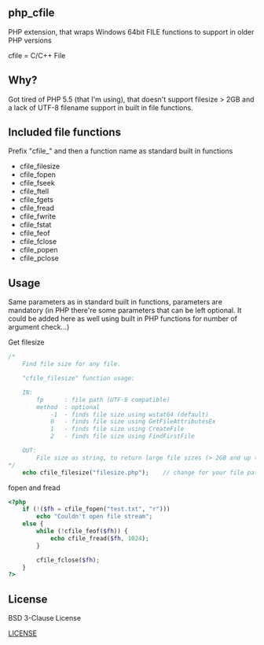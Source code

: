 ## php_cfile
PHP extension, that wraps Windows 64bit FILE functions to support in older PHP versions

cfile = C/C++ File

## Why?
Got tired of PHP 5.5 (that I'm using), that doesn't support filesize > 2GB and a lack of UTF-8 filename support in built in file functions.

## Included file functions
Prefix "cfile_" and then a function name as standard built in functions

* cfile_filesize
* cfile_fopen
* cfile_fseek
* cfile_ftell
* cfile_fgets
* cfile_fread
* cfile_fwrite
* cfile_fstat
* cfile_feof
* cfile_fclose
* cfile_popen
* cfile_pclose

## Usage
Same parameters as in standard built in functions, parameters are mandatory (in PHP there're some parameters that can be left optional. It could be added here as well using built in PHP functions for number of argument check...)

Get filesize
```php
/*
	Find file size for any file.

	"cfile_filesize" function usage:

	IN:
		fp		: file path (UTF-8 compatible)
		method	: optional
			-1	- finds file size using wstat64 (default)
			0 	- finds file size using GetFileAttributesEx
			1 	- finds file size using CreateFile
			2 	- finds file size using FindFirstFile

	OUT:
		File size as string, to return large file sizes (> 2GB and up to 9 PetaBytes)
*/
	echo cfile_filesize("filesize.php");	// change for your file path
```

fopen and fread
```php
<?php
	if (!($fh = cfile_fopen("test.txt", "r")))
		echo "Couldn't open file stream";
	else {
		while (!cfile_feof($fh)) {
			echo cfile_fread($fh, 1024);
		}

		cfile_fclose($fh);
	}
?>
```

## License
BSD 3-Clause License

[LICENSE](https://github.com/jobnik/php_cfile/blob/main/LICENSE)
